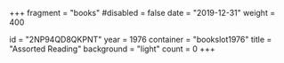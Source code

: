 +++
fragment = "books"
#disabled = false
date = "2019-12-31"
weight = 400

id = "2NP94QD8QKPNT"
year = 1976
container = "bookslot1976"
title = "Assorted Reading"
background = "light"
count = 0
+++
